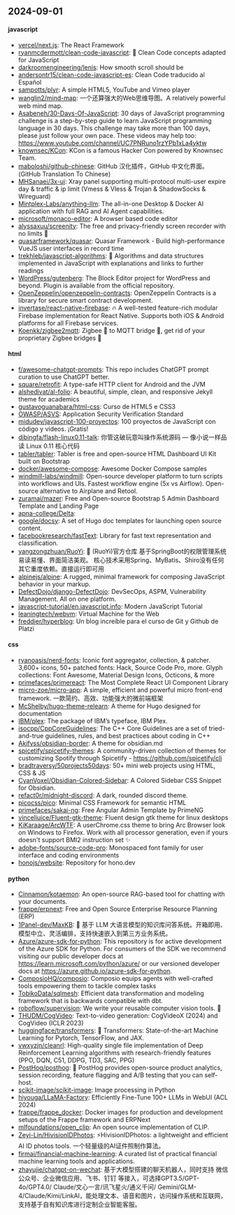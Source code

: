 ## 2024-09-01

#### javascript
* [vercel/next.js](https://github.com/vercel/next.js): The React Framework
* [ryanmcdermott/clean-code-javascript](https://github.com/ryanmcdermott/clean-code-javascript): 🛁 Clean Code concepts adapted for JavaScript
* [darkroomengineering/lenis](https://github.com/darkroomengineering/lenis): How smooth scroll should be
* [andersontr15/clean-code-javascript-es](https://github.com/andersontr15/clean-code-javascript-es): Clean Code traducido al Español
* [sampotts/plyr](https://github.com/sampotts/plyr): A simple HTML5, YouTube and Vimeo player
* [wanglin2/mind-map](https://github.com/wanglin2/mind-map): 一个还算强大的Web思维导图。A relatively powerful web mind map.
* [Asabeneh/30-Days-Of-JavaScript](https://github.com/Asabeneh/30-Days-Of-JavaScript): 30 days of JavaScript programming challenge is a step-by-step guide to learn JavaScript programming language in 30 days. This challenge may take more than 100 days, please just follow your own pace. These videos may help too: https://www.youtube.com/channel/UC7PNRuno1rzYPb1xLa4yktw
* [knownsec/KCon](https://github.com/knownsec/KCon): KCon is a famous Hacker Con powered by Knownsec Team.
* [maboloshi/github-chinese](https://github.com/maboloshi/github-chinese): GitHub 汉化插件，GitHub 中文化界面。 (GitHub Translation To Chinese)
* [MHSanaei/3x-ui](https://github.com/MHSanaei/3x-ui): Xray panel supporting multi-protocol multi-user expire day & traffic & ip limit (Vmess & Vless & Trojan & ShadowSocks & Wireguard)
* [Mintplex-Labs/anything-llm](https://github.com/Mintplex-Labs/anything-llm): The all-in-one Desktop & Docker AI application with full RAG and AI Agent capabilities.
* [microsoft/monaco-editor](https://github.com/microsoft/monaco-editor): A browser based code editor
* [alyssaxuu/screenity](https://github.com/alyssaxuu/screenity): The free and privacy-friendly screen recorder with no limits 🎥
* [quasarframework/quasar](https://github.com/quasarframework/quasar): Quasar Framework - Build high-performance VueJS user interfaces in record time
* [trekhleb/javascript-algorithms](https://github.com/trekhleb/javascript-algorithms): 📝 Algorithms and data structures implemented in JavaScript with explanations and links to further readings
* [WordPress/gutenberg](https://github.com/WordPress/gutenberg): The Block Editor project for WordPress and beyond. Plugin is available from the official repository.
* [OpenZeppelin/openzeppelin-contracts](https://github.com/OpenZeppelin/openzeppelin-contracts): OpenZeppelin Contracts is a library for secure smart contract development.
* [invertase/react-native-firebase](https://github.com/invertase/react-native-firebase): 🔥 A well-tested feature-rich modular Firebase implementation for React Native. Supports both iOS & Android platforms for all Firebase services.
* [Koenkk/zigbee2mqtt](https://github.com/Koenkk/zigbee2mqtt): Zigbee 🐝 to MQTT bridge 🌉, get rid of your proprietary Zigbee bridges 🔨

#### html
* [f/awesome-chatgpt-prompts](https://github.com/f/awesome-chatgpt-prompts): This repo includes ChatGPT prompt curation to use ChatGPT better.
* [square/retrofit](https://github.com/square/retrofit): A type-safe HTTP client for Android and the JVM
* [alshedivat/al-folio](https://github.com/alshedivat/al-folio): A beautiful, simple, clean, and responsive Jekyll theme for academics
* [gustavoguanabara/html-css](https://github.com/gustavoguanabara/html-css): Curso de HTML5 e CSS3
* [OWASP/ASVS](https://github.com/OWASP/ASVS): Application Security Verification Standard
* [midudev/javascript-100-proyectos](https://github.com/midudev/javascript-100-proyectos): 100 proyectos de JavaScript con código y vídeos. ¡Gratis!
* [dibingfa/flash-linux0.11-talk](https://github.com/dibingfa/flash-linux0.11-talk): 你管这破玩意叫操作系统源码 — 像小说一样品读 Linux 0.11 核心代码
* [tabler/tabler](https://github.com/tabler/tabler): Tabler is free and open-source HTML Dashboard UI Kit built on Bootstrap
* [docker/awesome-compose](https://github.com/docker/awesome-compose): Awesome Docker Compose samples
* [windmill-labs/windmill](https://github.com/windmill-labs/windmill): Open-source developer platform to turn scripts into workflows and UIs. Fastest workflow engine (5x vs Airflow). Open-source alternative to Airplane and Retool.
* [zuramai/mazer](https://github.com/zuramai/mazer): Free and Open-source Bootstrap 5 Admin Dashboard Template and Landing Page
* [apna-college/Delta](https://github.com/apna-college/Delta): 
* [google/docsy](https://github.com/google/docsy): A set of Hugo doc templates for launching open source content.
* [facebookresearch/fastText](https://github.com/facebookresearch/fastText): Library for fast text representation and classification.
* [yangzongzhuan/RuoYi](https://github.com/yangzongzhuan/RuoYi): 🎉 (RuoYi)官方仓库 基于SpringBoot的权限管理系统 易读易懂、界面简洁美观。 核心技术采用Spring、MyBatis、Shiro没有任何其它重度依赖。直接运行即可用
* [alpinejs/alpine](https://github.com/alpinejs/alpine): A rugged, minimal framework for composing JavaScript behavior in your markup.
* [DefectDojo/django-DefectDojo](https://github.com/DefectDojo/django-DefectDojo): DevSecOps, ASPM, Vulnerability Management. All on one platform.
* [javascript-tutorial/en.javascript.info](https://github.com/javascript-tutorial/en.javascript.info): Modern JavaScript Tutorial
* [leaningtech/webvm](https://github.com/leaningtech/webvm): Virtual Machine for the Web
* [freddier/hyperblog](https://github.com/freddier/hyperblog): Un blog increíble para el curso de Git y Github de Platzi

#### css
* [ryanoasis/nerd-fonts](https://github.com/ryanoasis/nerd-fonts): Iconic font aggregator, collection, & patcher. 3,600+ icons, 50+ patched fonts: Hack, Source Code Pro, more. Glyph collections: Font Awesome, Material Design Icons, Octicons, & more
* [primefaces/primereact](https://github.com/primefaces/primereact): The Most Complete React UI Component Library
* [micro-zoe/micro-app](https://github.com/micro-zoe/micro-app): A simple, efficient and powerful micro front-end framework. 一款简约、高效、功能强大的微前端框架
* [McShelby/hugo-theme-relearn](https://github.com/McShelby/hugo-theme-relearn): A theme for Hugo designed for documentation
* [IBM/plex](https://github.com/IBM/plex): The package of IBM’s typeface, IBM Plex.
* [isocpp/CppCoreGuidelines](https://github.com/isocpp/CppCoreGuidelines): The C++ Core Guidelines are a set of tried-and-true guidelines, rules, and best practices about coding in C++
* [Akifyss/obsidian-border](https://github.com/Akifyss/obsidian-border): A theme for obsidian.md
* [spicetify/spicetify-themes](https://github.com/spicetify/spicetify-themes): A community-driven collection of themes for customizing Spotify through Spicetify - https://github.com/spicetify/cli
* [bradtraversy/50projects50days](https://github.com/bradtraversy/50projects50days): 50+ mini web projects using HTML, CSS & JS
* [CyanVoxel/Obsidian-Colored-Sidebar](https://github.com/CyanVoxel/Obsidian-Colored-Sidebar): A Colored Sidebar CSS Snippet for Obsidian.
* [refact0r/midnight-discord](https://github.com/refact0r/midnight-discord): A dark, rounded discord theme.
* [picocss/pico](https://github.com/picocss/pico): Minimal CSS Framework for semantic HTML
* [primefaces/sakai-ng](https://github.com/primefaces/sakai-ng): Free Angular Admin Template by PrimeNG
* [vinceliuice/Fluent-gtk-theme](https://github.com/vinceliuice/Fluent-gtk-theme): Fluent design gtk theme for linux desktops
* [KiKaraage/ArcWTF](https://github.com/KiKaraage/ArcWTF): A userChrome.css theme to bring Arc Browser look on Windows to Firefox. Work with all processor generation, even if yours doesn't support BMI2 instruction set ✨
* [adobe-fonts/source-code-pro](https://github.com/adobe-fonts/source-code-pro): Monospaced font family for user interface and coding environments
* [honojs/website](https://github.com/honojs/website): Repository for hono.dev

#### python
* [Cinnamon/kotaemon](https://github.com/Cinnamon/kotaemon): An open-source RAG-based tool for chatting with your documents.
* [frappe/erpnext](https://github.com/frappe/erpnext): Free and Open Source Enterprise Resource Planning (ERP)
* [1Panel-dev/MaxKB](https://github.com/1Panel-dev/MaxKB): 🚀 基于 LLM 大语言模型的知识库问答系统。开箱即用、模型中立、灵活编排，支持快速嵌入到第三方业务系统。
* [Azure/azure-sdk-for-python](https://github.com/Azure/azure-sdk-for-python): This repository is for active development of the Azure SDK for Python. For consumers of the SDK we recommend visiting our public developer docs at https://learn.microsoft.com/python/azure/ or our versioned developer docs at https://azure.github.io/azure-sdk-for-python.
* [ComposioHQ/composio](https://github.com/ComposioHQ/composio): Composio equips agents with well-crafted tools empowering them to tackle complex tasks
* [TobikoData/sqlmesh](https://github.com/TobikoData/sqlmesh): Efficient data transformation and modeling framework that is backwards compatible with dbt.
* [roboflow/supervision](https://github.com/roboflow/supervision): We write your reusable computer vision tools. 💜
* [THUDM/CogVideo](https://github.com/THUDM/CogVideo): Text-to-video generation: CogVideoX (2024) and CogVideo (ICLR 2023)
* [huggingface/transformers](https://github.com/huggingface/transformers): 🤗 Transformers: State-of-the-art Machine Learning for Pytorch, TensorFlow, and JAX.
* [vwxyzjn/cleanrl](https://github.com/vwxyzjn/cleanrl): High-quality single file implementation of Deep Reinforcement Learning algorithms with research-friendly features (PPO, DQN, C51, DDPG, TD3, SAC, PPG)
* [PostHog/posthog](https://github.com/PostHog/posthog): 🦔 PostHog provides open-source product analytics, session recording, feature flagging and A/B testing that you can self-host.
* [scikit-image/scikit-image](https://github.com/scikit-image/scikit-image): Image processing in Python
* [hiyouga/LLaMA-Factory](https://github.com/hiyouga/LLaMA-Factory): Efficiently Fine-Tune 100+ LLMs in WebUI (ACL 2024)
* [frappe/frappe_docker](https://github.com/frappe/frappe_docker): Docker images for production and development setups of the Frappe framework and ERPNext
* [mlfoundations/open_clip](https://github.com/mlfoundations/open_clip): An open source implementation of CLIP.
* [Zeyi-Lin/HivisionIDPhotos](https://github.com/Zeyi-Lin/HivisionIDPhotos): ⚡️HivisionIDPhotos: a lightweight and efficient AI ID photos tools. 一个轻量级的AI证件照制作算法。
* [firmai/financial-machine-learning](https://github.com/firmai/financial-machine-learning): A curated list of practical financial machine learning tools and applications.
* [zhayujie/chatgpt-on-wechat](https://github.com/zhayujie/chatgpt-on-wechat): 基于大模型搭建的聊天机器人，同时支持 微信公众号、企业微信应用、飞书、钉钉 等接入，可选择GPT3.5/GPT-4o/GPT4.0/ Claude/文心一言/讯飞星火/通义千问/ Gemini/GLM-4/Claude/Kimi/LinkAI，能处理文本、语音和图片，访问操作系统和互联网，支持基于自有知识库进行定制企业智能客服。
